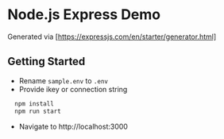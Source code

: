 # Node.js Express Demo

Generated via [https://expressjs.com/en/starter/generator.html]

## Getting Started

- Rename `sample.env` to `.env`
- Provide ikey or connection string

```zsh
  npm install
  npm run start
```

- Navigate to http://localhost:3000
